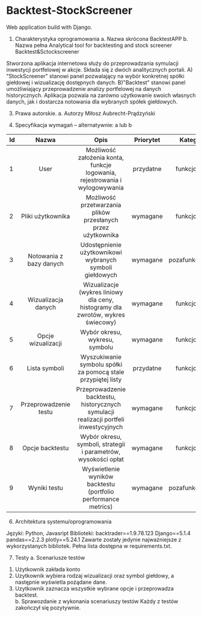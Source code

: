 # Backtest-StockScreener
Web application build with Django.
1. Charakterystyka oprogramowania
a. Nazwa skrócona
BacktestAPP
b. Nazwa pełna
Analytical tool for backtesting and stock screener 
Backtest&Sctockscreener

Stworzona aplikacja internetowa służy do przeprowadzania symulacji inwestycji portfelowej w akcje.
Składa się z dwóch analitycznych portali. 
A) "StockScreener" stanowi panel pozwalający na wybór konkretnej spółki giełdowej i wizualizację dostępnych danych.
B)"Backtest" stanowi panel umożliwiający przeprowadzenie analizy portfelowej na danych historycznych.
Aplikacja pozwala na zarówno użytkowanie swoich własnych danych, jak i dostarcza notowania dla wybranych spółek giełdowych. 

3. Prawa autorskie.
a. Autorzy
Miłosz Aubrecht-Prądzyński

5. Specyfikacja wymagań – alternatywnie: a lub b

| Id  | Nazwa                  | Opis                                                                 | Priorytet  | Kategoria        |
| --- |:----------------------:|:-------------------------------------------------------------------:|:----------:|:----------------:|
| 1   | User                   | Możliwość założenia konta, funkcje logowania, rejestrowania i wylogowywania | przydatne  | funkcjonalne     |
| 2   | Pliki użytkownika       | Możliwość przetwarzania plików przesłanych przez użytkownika         | wymagane   | funkcjonalne     |
| 3   | Notowania z bazy danych | Udostępnienie użytkownikowi wybranych symboli giełdowych              | wymagane   | pozafunkcjonalne  |
| 4   | Wizualizacja danych     | Wizualizacje (wykres liniowy dla ceny, histogramy dla zwrotów, wykres świecowy) | wymagane   | funkcjonalne     |
| 5   | Opcje wizualizacji     | Wybór okresu, wykresu, symbolu | wymagane   | funkcjonalne     |
| 6    | Lista symboli           | Wyszukiwanie symbolu spółki za pomocą stale przypiętej listy         | przydatne  | funkcjonalne     |
| 7   | Przeprowadzenie testu   | Przeprowadzenie backtestu, historycznych symulacji realizacji portfeli inwestycyjnych | wymagane   | funkcjonalne     |
| 8   | Opcje backtestu     | Wybór okresu, symboli, strategii i parametrów, wysokości opłat   | wymagane   | funkcjonalne     |
| 9   | Wyniki testu            | Wyświetlenie wyników backtestu (portfolio performance metrics)       | wymagane   | pozafunkcjonalne |


6. Architektura systemu/oprogramowania

Języki:
Python, Javasript
Biblioteki:
backtrader==1.9.78.123
Django==5.1.4
pandas==2.2.3
plotly==5.24.1
Zawarte zostały jedynie najważniejsze z wykorzystanych bibliotek. Pełna lista dostępna w requirements.txt.

7. Testy
a. Scenariusze testów
1) Użytkownik zakłada konto
2) Uzytkownik wybiera rodzaj wizualizacji oraz symbol giełdowy, a następnie wyświetla pożądane dane.
3) Uzytkownik zaznacza wszystkie wybrane opcje i przeprowadza backtest.   
b. Sprawozdanie z wykonania scenariuszy testów
Każdy z testów zakończył się pozytywnie.

